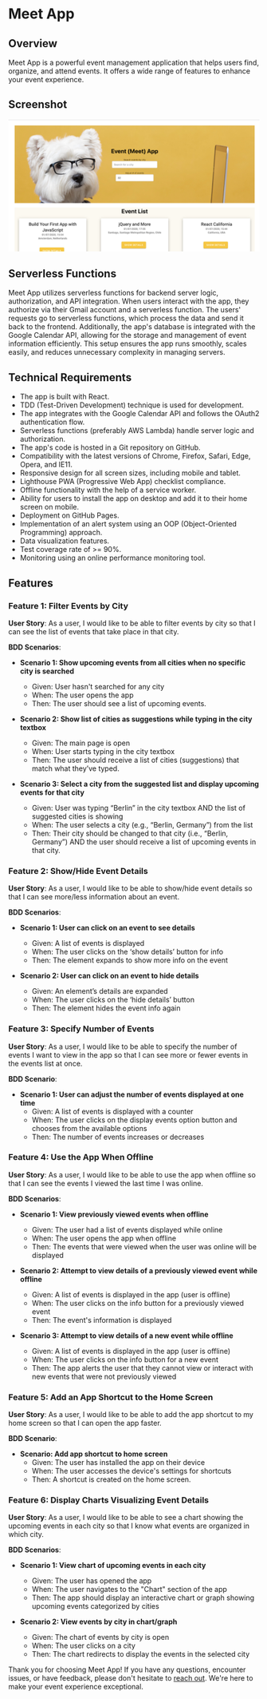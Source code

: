 # Meet App

## Overview

Meet App is a powerful event management application that helps users find, organize, and attend events. It offers a wide range of features to enhance your event experience.

## Screenshot

![Event app](src/assets/Eventapp.png)

## Serverless Functions

Meet App utilizes serverless functions for backend server logic, authorization, and API integration. When users interact with the app, they authorize via their Gmail account and a serverless function. The users' requests go to serverless functions, which process the data and send it back to the frontend. Additionally, the app's database is integrated with the Google Calendar API, allowing for the storage and management of event information efficiently. This setup ensures the app runs smoothly, scales easily, and reduces unnecessary complexity in managing servers.

## Technical Requirements

- The app is built with React.
- TDD (Test-Driven Development) technique is used for development.
- The app integrates with the Google Calendar API and follows the OAuth2 authentication flow.
- Serverless functions (preferably AWS Lambda) handle server logic and authorization.
- The app's code is hosted in a Git repository on GitHub.
- Compatibility with the latest versions of Chrome, Firefox, Safari, Edge, Opera, and IE11.
- Responsive design for all screen sizes, including mobile and tablet.
- Lighthouse PWA (Progressive Web App) checklist compliance.
- Offline functionality with the help of a service worker.
- Ability for users to install the app on desktop and add it to their home screen on mobile.
- Deployment on GitHub Pages.
- Implementation of an alert system using an OOP (Object-Oriented Programming) approach.
- Data visualization features.
- Test coverage rate of >= 90%.
- Monitoring using an online performance monitoring tool.

## Features

### Feature 1: Filter Events by City

**User Story**: As a user, I would like to be able to filter events by city so that I can see the list of events that take place in that city.

**BDD Scenarios**:

- **Scenario 1: Show upcoming events from all cities when no specific city is searched**

  - Given: User hasn't searched for any city
  - When: The user opens the app
  - Then: The user should see a list of upcoming events.

- **Scenario 2: Show list of cities as suggestions while typing in the city textbox**

  - Given: The main page is open
  - When: User starts typing in the city textbox
  - Then: The user should receive a list of cities (suggestions) that match what they’ve typed.

- **Scenario 3: Select a city from the suggested list and display upcoming events for that city**
  - Given: User was typing “Berlin” in the city textbox AND the list of suggested cities is showing
  - When: The user selects a city (e.g., “Berlin, Germany”) from the list
  - Then: Their city should be changed to that city (i.e., “Berlin, Germany”) AND the user should receive a list of upcoming events in that city.

### Feature 2: Show/Hide Event Details

**User Story**: As a user, I would like to be able to show/hide event details so that I can see more/less information about an event.

**BDD Scenarios**:

- **Scenario 1: User can click on an event to see details**

  - Given: A list of events is displayed
  - When: The user clicks on the ‘show details’ button for info
  - Then: The element expands to show more info on the event

- **Scenario 2: User can click on an event to hide details**
  - Given: An element’s details are expanded
  - When: The user clicks on the ‘hide details’ button
  - Then: The element hides the event info again

### Feature 3: Specify Number of Events

**User Story**: As a user, I would like to be able to specify the number of events I want to view in the app so that I can see more or fewer events in the events list at once.

**BDD Scenario**:

- **Scenario 1: User can adjust the number of events displayed at one time**
  - Given: A list of events is displayed with a counter
  - When: The user clicks on the display events option button and chooses from the available options
  - Then: The number of events increases or decreases

### Feature 4: Use the App When Offline

**User Story**: As a user, I would like to be able to use the app when offline so that I can see the events I viewed the last time I was online.

**BDD Scenarios**:

- **Scenario 1: View previously viewed events when offline**

  - Given: The user had a list of events displayed while online
  - When: The user opens the app when offline
  - Then: The events that were viewed when the user was online will be displayed

- **Scenario 2: Attempt to view details of a previously viewed event while offline**

  - Given: A list of events is displayed in the app (user is offline)
  - When: The user clicks on the info button for a previously viewed event
  - Then: The event's information is displayed

- **Scenario 3: Attempt to view details of a new event while offline**
  - Given: A list of events is displayed in the app (user is offline)
  - When: The user clicks on the info button for a new event
  - Then: The app alerts the user that they cannot view or interact with new events that were not previously viewed

### Feature 5: Add an App Shortcut to the Home Screen

**User Story**: As a user, I would like to be able to add the app shortcut to my home screen so that I can open the app faster.

**BDD Scenario**:

- **Scenario: Add app shortcut to home screen**
  - Given: The user has installed the app on their device
  - When: The user accesses the device's settings for shortcuts
  - Then: A shortcut is created on the home screen.

### Feature 6: Display Charts Visualizing Event Details

**User Story**: As a user, I would like to be able to see a chart showing the upcoming events in each city so that I know what events are organized in which city.

**BDD Scenarios**:

- **Scenario 1: View chart of upcoming events in each city**

  - Given: The user has opened the app
  - When: The user navigates to the "Chart" section of the app
  - Then: The app should display an interactive chart or graph showing upcoming events categorized by cities

- **Scenario 2: View events by city in chart/graph**
  - Given: The chart of events by city is open
  - When: The user clicks on a city
  - Then: The chart redirects to display the events in the selected city

Thank you for choosing Meet App! If you have any questions, encounter issues, or have feedback, please don't hesitate to [reach out](https://github.com/meet-app/issues). We're here to make your event experience exceptional.
